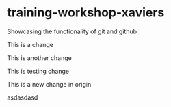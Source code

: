 # training-workshop-xaviers

Showcasing the functionality of git and github

This is a change

This is another change

This is testing change

This is a new change in origin


asdasdasd